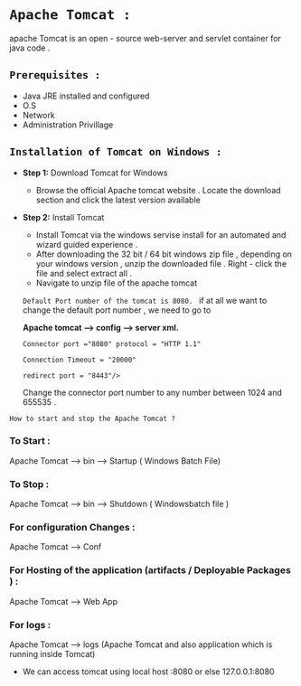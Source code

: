 # `Apache Tomcat :`
 apache Tomcat is an open - source web-server and servlet container for java code .

 ## `Prerequisites :`
  * Java JRE installed and configured 
  * O.S
  * Network
  * Administration Privillage

## `Installation of Tomcat on Windows :`

* **Step 1:** Download  Tomcat for Windows
   * Browse the official Apache tomcat website . Locate the download section and click the latest version available
* **Step 2:** Install Tomcat
   * Install  Tomcat via the windows servise install for an automated and wizard guided experience .
   * After downloading the 32 bit / 64 bit windows zip file , depending on your windows version , unzip the downloaded file . Right - click the file and select extract all .
   * Navigate to unzip file of the apache tomcat


  `Default Port number of the tomcat is 8080. ` if at all we want to change the default port number , we need to go to 
  
  **Apache tomcat --> config --> server xml.**
   
      Connector port ="8080" protocol = "HTTP 1.1"
   
      Connection Timeout = "20000"
   
      redirect port = "8443"/>
    
    Change the connector port number to any number between 1024 and 655535 .

`How to start and stop the Apache Tomcat ?`
 
 ### To Start :
 
 Apache Tomcat --> bin --> Startup ( Windows Batch File) 

 ### To Stop :

 Apache Tomcat --> bin --> Shutdown ( Windowsbatch file )

 ### For configuration Changes :

 Apache Tomcat --> Conf

 ### For Hosting of the application (artifacts / Deployable Packages ) :

 Apache Tomcat --> Web App

 ### For logs :

Apache Tomcat --> logs (Apache Tomcat and also application which is running inside Tomcat)

* We can access tomcat using local host :8080 or else 127.0.0.1:8080